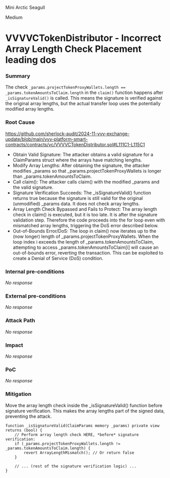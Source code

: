 Mini Arctic Seagull

Medium

# VVVVCTokenDistributor - Incorrect Array Length Check Placement leading dos

### Summary

The check ``_params.projectTokenProxyWallets.length == _params.tokenAmountsToClaim.length`` in the `claim()` function happens after `_isSignatureValid()` is called. This means the signature is verified against the original array lengths, but the actual transfer loop uses the potentially modified array lengths.

### Root Cause

https://github.com/sherlock-audit/2024-11-vvv-exchange-update/blob/main/vvv-platform-smart-contracts/contracts/vc/VVVVCTokenDistributor.sol#L111C1-L115C1


- Obtain Valid Signature: The attacker obtains a valid signature for a ClaimParams struct where the arrays have matching lengths.
- Modify Array Lengths: After obtaining the signature, the attacker modifies _params so that _params.projectTokenProxyWallets is longer than _params.tokenAmountsToClaim.
- Call claim(): The attacker calls claim() with the modified _params and the valid signature.
- Signature Verification Succeeds: The _isSignatureValid() function returns true because the signature is still valid for the original (unmodified) _params data. It does not check array lengths.
- Array Length Check Bypassed and Fails to Protect: The array length check in claim() is executed, but it is too late. It is after the signature validation step. Therefore the code proceeds into the for loop even with mismatched array lengths, triggering the DoS error described below.
- Out-of-Bounds Error/DoS: The loop in claim() now iterates up to the (now longer) length of _params.projectTokenProxyWallets. When the loop index i exceeds the length of _params.tokenAmountsToClaim, attempting to access _params.tokenAmountsToClaim[i] will cause an out-of-bounds error, reverting the transaction. This can be exploited to create a Denial of Service (DoS) condition.


### Internal pre-conditions

_No response_

### External pre-conditions

_No response_

### Attack Path

_No response_

### Impact

_No response_

### PoC

_No response_

### Mitigation

Move the array length check inside the _isSignatureValid() function before signature verification. This makes the array lengths part of the signed data, preventing the attack.

```solidity 
function _isSignatureValid(ClaimParams memory _params) private view returns (bool) {
    // Perform array length check HERE, *before* signature verification:
    if (_params.projectTokenProxyWallets.length != _params.tokenAmountsToClaim.length) {
        revert ArrayLengthMismatch(); // Or return false
    }

    // ... (rest of the signature verification logic) ...
}
```